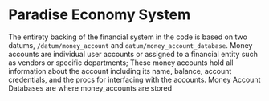 # Paradise Economy System

The entirety backing of the financial system in the code is based on two datums, `/datum/money_account` and
`datum/money_account_database`. Money accounts are individual user accounts or assigned to a financial
entity such as vendors or specific departments; These money accounts hold all information about the account including
its name, balance, account credentials, and the procs for interfacing with the accounts. Money Account Databases
are where money_accounts are stored
